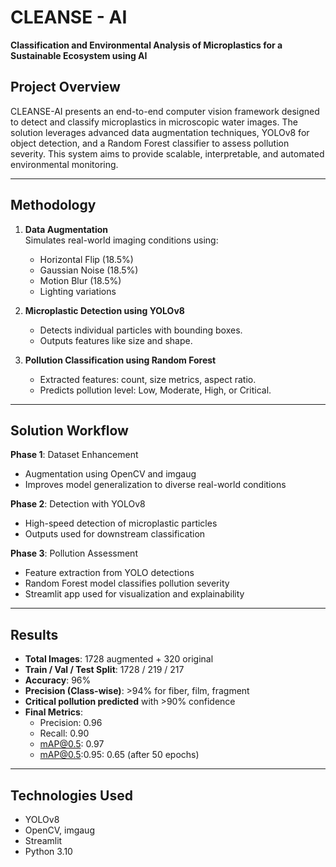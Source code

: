 # CLEANSE - AI  
**Classification and Environmental Analysis of Microplastics for a Sustainable Ecosystem using AI**

## Project Overview

CLEANSE-AI presents an end-to-end computer vision framework designed to detect and classify microplastics in microscopic water images. The solution leverages advanced data augmentation techniques, YOLOv8 for object detection, and a Random Forest classifier to assess pollution severity. This system aims to provide scalable, interpretable, and automated environmental monitoring.

---

## Methodology

1. **Data Augmentation**  
   Simulates real-world imaging conditions using:
   - Horizontal Flip (18.5%)
   - Gaussian Noise (18.5%)
   - Motion Blur (18.5%)
   - Lighting variations

2. **Microplastic Detection using YOLOv8**  
   - Detects individual particles with bounding boxes.
   - Outputs features like size and shape.

3. **Pollution Classification using Random Forest**  
   - Extracted features: count, size metrics, aspect ratio.
   - Predicts pollution level: Low, Moderate, High, or Critical.

---

## Solution Workflow

**Phase 1**: Dataset Enhancement  
- Augmentation using OpenCV and imgaug  
- Improves model generalization to diverse real-world conditions

**Phase 2**: Detection with YOLOv8  
- High-speed detection of microplastic particles  
- Outputs used for downstream classification

**Phase 3**: Pollution Assessment  
- Feature extraction from YOLO detections  
- Random Forest model classifies pollution severity  
- Streamlit app used for visualization and explainability

---

## Results

- **Total Images**: 1728 augmented + 320 original  
- **Train / Val / Test Split**: 1728 / 219 / 217  
- **Accuracy**: 96%  
- **Precision (Class-wise)**: >94% for fiber, film, fragment  
- **Critical pollution predicted** with >90% confidence  
- **Final Metrics**:  
  - Precision: 0.96  
  - Recall: 0.90  
  - mAP@0.5: 0.97  
  - mAP@0.5:0.95: 0.65 (after 50 epochs)

---

## Technologies Used

- YOLOv8  
- OpenCV, imgaug    
- Streamlit  
- Python 3.10

